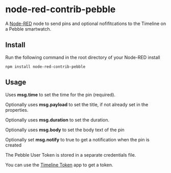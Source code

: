 node-red-contrib-pebble
=======================

A <a href="http://nodered.org">Node-RED</a> node to send pins and optional nofifitcations to the Timeline on a Pebble smartwatch.

Install
-------

Run the following command in the root directory of your Node-RED install

    npm install node-red-contrib-pebble


Usage
-----

Uses **msg.time** to set the time for the pin (required).

Optionally uses **msg.payload** to set the title, if not already set in the properties.

Optionally uses **msg.duration** to set the duration.

Optionally uses **msg.body** to set the body text of the pin

Optionally set **msg.notify** to true to get a notification when the pin is created

The Pebble User Token is stored in a separate credentials file.

You can use the <a href="http://apps.getpebble.com/en_US/application/5648acf2b2013fe638000097">Timeline Token</a> app to get a token.
